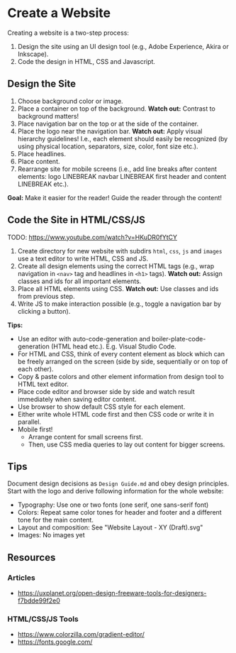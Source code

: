 # Create a Website

Creating a website is a two-step process:

1. Design the site using an UI design tool (e.g., Adobe Experience, Akira or Inkscape).
2. Code the design in HTML, CSS and Javascript.

## Design the Site

1. Choose background color or image.
2. Place a container on top of the background. **Watch out:** Contrast to background matters!
3. Place navigation bar on the top or at the side of the container.
4. Place the logo near the navigation bar. **Watch out:** Apply visual hierarchy guidelines! I.e., each element should easily be recognized (by using physical location, separators, size, color, font size etc.).
5. Place headlines.
6. Place content.
7. Rearrange site for mobile screens (i.e., add line breaks after content elements: logo LINEBREAK navbar LINEBREAK first header and content LINEBREAK etc.).

**Goal:** Make it easier for the reader! Guide the reader through the content!

## Code the Site in HTML/CSS/JS

TODO: https://www.youtube.com/watch?v=HKuDR0fYtCY

1. Create directory for new website with subdirs `html`, `css`, `js` and `images` use a text editor to write HTML, CSS and JS.
2. Create all design elements using the correct HTML tags (e.g., wrap navigation in `<nav>` tag and headlines in `<h1>` tags). **Watch out:** Assign classes and ids for all important elements.
3. Place all HTML elements using CSS. **Watch out:** Use classes and ids from previous step.
4. Write JS to make interaction possible (e.g., toggle a navigation bar by clicking a button).

**Tips:**

- Use an editor with auto-code-generation and boiler-plate-code-generation (HTML head etc.). E.g. Visual Studio Code.
- For HTML and CSS, think of every content element as block which can be freely arranged on the screen (side by side, sequentially or on top of each other).
- Copy & paste colors and other element information from design tool to HTML text editor.
- Place code editor and browser side by side and watch result immediately when saving editor content.
- Use browser to show default CSS style for each element.
- Either write whole HTML code first and then CSS code or write it in parallel.
- Mobile first!
  * Arrange content for small screens first.
  * Then, use CSS media queries to lay out content for bigger screens.

## Tips

Document design decisions as `Design Guide.md` and obey design principles. Start with the logo and derive following information for the whole website:

- Typography: Use one or two fonts (one serif, one sans-serif font)
- Colors: Repeat same color tones for header and footer and a different tone for the main content.
- Layout and composition: See "Website Layout - XY (Draft).svg"
- Images: No images yet

## Resources

### Articles

- https://uxplanet.org/open-design-freeware-tools-for-designers-f7bdde99f2e0

### HTML/CSS/JS Tools

- https://www.colorzilla.com/gradient-editor/
- https://fonts.google.com/
